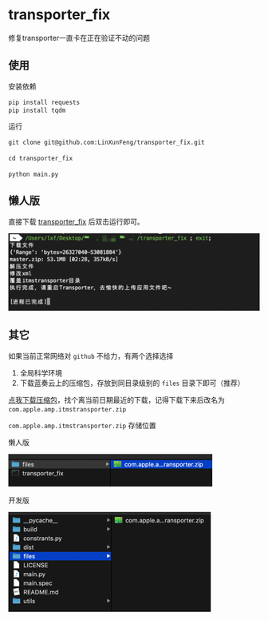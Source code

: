 # transporter_fix
修复transporter一直卡在正在验证不动的问题



## 使用



安装依赖

```shell
pip install requests
pip install tqdm
```



运行

```shell
git clone git@github.com:LinXunFeng/transporter_fix.git

cd transporter_fix

python main.py
```



## 懒人版

直接下载 [transporter_fix](https://github.com/LinXunFeng/transporter_fix/releases) 后双击运行即可。

![](./screenshots/3.png)



## 其它

如果当前正常网络对 `github` 不给力，有两个选择选择

1. 全局科学环境
2. 下载蓝奏云上的压缩包，存放到同目录级别的 `files` 目录下即可（推荐）



[点我下载压缩包](https://www.lanzous.com/b0aqkmhpg)，找个离当前日期最近的下载，记得下载下来后改名为 `com.apple.amp.itmstransporter.zip`



`com.apple.amp.itmstransporter.zip` 存储位置



懒人版

![懒人版](./screenshots/1.png)

开发版

![开发版](./screenshots/2.png)




